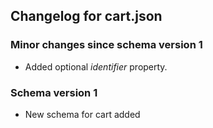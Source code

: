 ## Changelog for cart.json

### Minor changes since schema version 1

* Added optional *identifier* property.


### Schema version 1

* New schema for cart added
